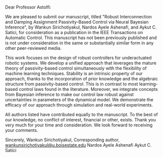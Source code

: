 Dear Professor Astolfi:

We are pleased to submit our manuscript, titled "Robust Interconnection and Damping Assignment Passivity-Based Control via Neural Bayesian Inference", by Wankun Sirichotiyakul, Nardos Ayele Ashenafi, and Aykut C. Satici, for consideration as a publication in the IEEE Transactions on Automatic Control. This manuscript has not been previously published and is not under consideration in the same or substantially similar form in any other peer-reviewed media.

This work focuses on the design of robust controllers for underactuated robotic systems. We develop a unified approach that leverages the mature theory of passivity-based control simultaneously with the flexibility of machine learning techniques. Stability is an intrinsic property of our approach, thanks to the incorporation of prior knowledge and the algebraic structure from passivity-based control. This is in contrast to most learning-based control laws found in the literature. Moreover, we integrate concepts from Bayesian inference to make our control law robust against uncertainties in parameters of the dynamical model. We demonstrate the efficacy of our approach through simulation and real-world experiments.

All authors listed have contributed equally to the manuscript. To the best of our knowledge, no conflict of interest, financial or other, exists. Thank you very much for your time and consideration. We look forward to receiving your comments.

Sincerely,
Wankun Sirichotiyakul, Corresponding author, wankunsirichotiyakul@u.boisestate.edu
Nardos Ayele Ashenafi
Aykut C. Satici

